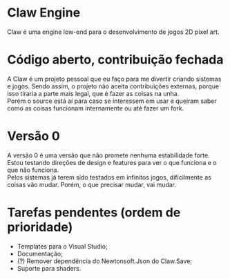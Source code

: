 # Claw Engine
Claw é uma engine low-end para o desenvolvimento de jogos 2D pixel art.

# Código aberto, contribuição fechada
A Claw é um projeto pessoal que eu faço para me divertir criando sistemas e jogos. Sendo assim, o projeto não aceita contribuições externas, porque isso tiraria a parte mais legal, que é fazer as coisas na unha. <br />
Porém o source está aí para caso se interessem em usar e queiram saber como as coisas funcionam internamente ou até fazer um fork.

# Versão 0
A versão 0 é uma versão que não promete nenhuma estabilidade forte. Estou testando direções de design e features para ver o que funciona e o que não funciona. <br />
Pelos sistemas já terem sido testados em infinitos jogos, dificilmente as coisas vão mudar. Porém, o que precisar mudar, vai mudar.

# Tarefas pendentes (ordem de prioridade)
- Templates para o Visual Studio;
- Documentação;
- (?) Remover dependência do Newtonsoft.Json do Claw.Save;
- Suporte para shaders.
